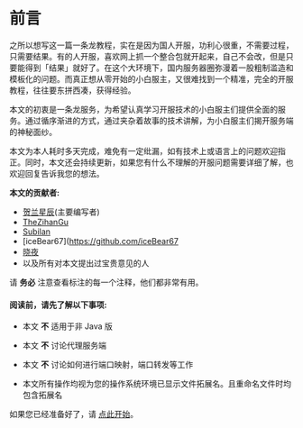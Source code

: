 # 前言

  之所以想写这一篇一条龙教程，实在是因为国人开服，功利心很重，不需要过程，只需要结果。有的人开服，喜欢网上抓一个整合包就开起来，自己不会改，但是只要能得到「结果」就好了。在这个大环境下，国内服务器圈弥漫着一股粗制滥造和模板化的问题。而真正想从零开始的小白服主，又很难找到一个精准，完全的开服教程，往往要东拼西凑，获得经验。


  本文的初衷是一条龙服务，为希望认真学习开服技术的小白服主们提供全面的服务。通过循序渐进的方式，通过夹杂着故事的技术讲解，为小白服主们揭开服务端的神秘面纱。


  本文为本人耗时多天完成，难免有一定纰漏，如有技术上或语言上的问题欢迎指正。同时，本文还会持续更新，如果您有什么不理解的开服问题需要详细了解，也欢迎回复告诉我您的想法。  

**本文的贡献者:**
- [贺兰星辰](https://www.mcbbs.net/home.php?mod=space&uid=495221)(主要编写者)
- [TheZihanGu](https://github.com/TheZihanGu)
- [Subilan](https://github.com/Subilan)
- [iceBear67](https://github.com/iceBear67
- [晓夜](https://github.com/LDS-XiaoYe)
- 以及所有对本文提出过宝贵意见的人

请 **务必** 注意查看标注的每一个注释，他们都非常有用。

#### 阅读前，请先了解以下事项:

- 本文 **不** 适用于非 Java 版

- 本文 **不** 讨论代理服务端

- 本文 **不** 讨论如何进行端口映射，端口转发等工作

- 本文所有操作均视为您的操作系统环境已显示文件拓展名。且重命名文件时均包含拓展名

如果您已经准备好了，请 [点此开始](https://guide.minecraft.kim/guide)。 
